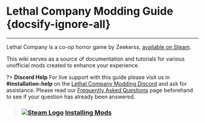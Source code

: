 # Lethal Company Modding Guide {docsify-ignore-all}
---
Lethal Company is a co-op horror game by Zeekerss, [available on Steam](https://store.steampowered.com/app/1966720/Lethal_Company/).

This wiki serves as a source of documentation and tutorials for various unofficial mods created to enhance your experience.

?> **Discord Help**
For live support with this guide please visit us in **#installation-help** on the [Lethal Company Modding Discord](https://discord.gg/XeyYqRdRGC) and ask for assistance. Please read our [Frequently Asked Questions](faq) page beforehand to see if your question has already been answered.

> ### [![Steam Logo](https://icongr.am/simple/steam.svg?color=A9A9A9&size=18.72)](pc-guide)&nbsp;[**Installing Mods**](installing-r2modman)
<!-- > ### [![Steam Logo](https://icongr.am/simple/steam.svg?color=A9A9A9&size=18.72)](pc-guide)&nbsp;[**Creating Mods**](pc-guide) -->